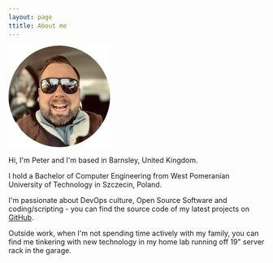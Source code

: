 ```yaml
---
layout: page
ttitle: About me
---
```


![my photo](/assets/images/avatar.png)

Hi, I'm Peter and I'm based in Barnsley, United Kingdom.

I hold a Bachelor of Computer Engineering from West Pomeranian University of Technology in Szczecin, Poland.

I'm passionate about DevOps culture, Open Source Software and coding/scripting - you can find the source code of my latest projects on [GitHub](https://github.com/peterpakos).

Outside work, when I'm not spending time actively with my family, you can find me tinkering with new technology in my home lab running off 19" server rack in the garage.

